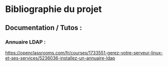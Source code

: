 # Bibliographie du projet

## Documentation / Tutos :

### Annuaire LDAP :

https://openclassrooms.com/fr/courses/1733551-gerez-votre-serveur-linux-et-ses-services/5236036-installez-un-annuaire-ldap
